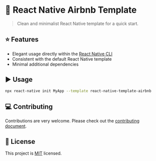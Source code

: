 # :muscle: React Native Airbnb Template

> Clean and minimalist React Native template for a quick start.

## :star: Features

- Elegant usage directly within the [React Native CLI](https://github.com/react-native-community/cli)
- Consistent with the default React Native template
- Minimal additional dependencies

## :arrow_forward: Usage

```sh
npx react-native init MyApp --template react-native-template-airbnb
```

## :computer: Contributing

Contributions are very welcome. Please check out the [contributing document](CONTRIBUTING.md).

## :bookmark: License

This project is [MIT](LICENSE) licensed.
